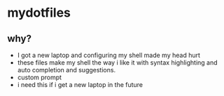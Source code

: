 # mydotfiles

## why?
- I got a new laptop and configuring my shell made my head hurt
- these files make my shell the way i like it with syntax highlighting and auto completion and suggestions.
- custom prompt
- i need this if i get a new laptop in the future
